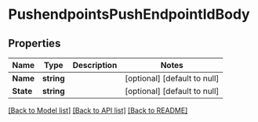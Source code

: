 # PushendpointsPushEndpointIdBody

## Properties
Name | Type | Description | Notes
------------ | ------------- | ------------- | -------------
**Name** | **string** |  | [optional] [default to null]
**State** | **string** |  | [optional] [default to null]

[[Back to Model list]](../README.md#documentation-for-models) [[Back to API list]](../README.md#documentation-for-api-endpoints) [[Back to README]](../README.md)

